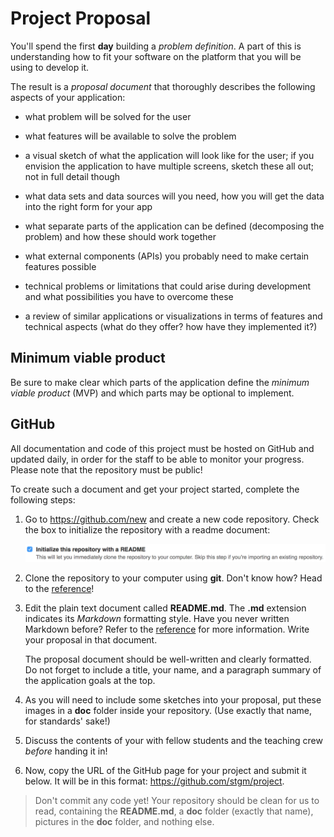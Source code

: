 # Project Proposal

You'll spend the first <strong>day</strong> building a *problem definition*. A
part of this is understanding how to fit your software on the platform that you will be using to develop it.

The result is a *proposal document* that thoroughly describes the following
aspects of your application:

- what problem will be solved for the user

- what features will be available to solve the problem

- a visual sketch of what the application will look like for the user; if you envision the application to have multiple screens, sketch these all out; not in full detail though

- what data sets and data sources will you need, how you will get the data into
  the right form for your app

- what separate parts of the application can be defined (decomposing the
  problem) and how these should work together

- what external components (APIs) you probably need to make certain features possible

- technical problems or limitations that could arise during development and what possibilities you have to overcome these

- a review of similar applications or visualizations in terms of features and technical aspects (what do they offer? how have they implemented it?)

## Minimum viable product

Be sure to make clear which parts of the application define the
*minimum viable product* (MVP) and which parts may be optional to implement.

## GitHub

All documentation and code of this project must be hosted on GitHub and updated
daily, in order for the staff to be able to monitor your progress. Please note
that the repository must be public!

To create such a document and get your project started, complete the following
steps:

1. Go to <https://github.com/new> and create a new code repository. Check the box to initialize the repository with a readme document:

   ![Check Initialize this repository with a README](readme.png)

2. Clone the repository to your computer using **git**. Don't know how? Head to the [reference](/reference/git)!

3. Edit the plain text document called **README.md**. The **.md** extension indicates its *Markdown* formatting style. Have you never written Markdown before? Refer to the [reference](/reference/markdown) for more information. Write your proposal in that document.

   The proposal document should be well-written and clearly formatted. Do not forget to include a
   title, your name, and a paragraph summary of the application goals at the top.

4. As you will need to include some sketches into your proposal, put these images in a **doc** folder inside your repository. (Use exactly that name, for standards' sake!)

5. Discuss the contents of your with fellow students and the teaching crew *before* handing it in!

6. Now, copy the URL of the GitHub page for your project and submit it below. It will be in this format: <https://github.com/stgm/project>.

> Don't commit any code yet! Your repository should be clean for us to read, containing the **README.md**, a **doc** folder (exactly that name), pictures in the **doc** folder, and nothing else.
